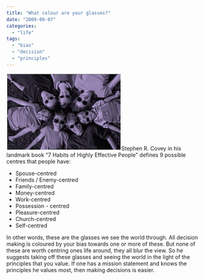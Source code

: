 ```yaml
---
title: "What colour are your glasses?"
date: "2009-09-07"
categories: 
  - "life"
tags: 
  - "bias"
  - "decision"
  - "principles"
---
```


![](images/090609_0330_Whatcoloura12.jpg)Stephen R. Covey in his landmark book "7 Habits of Highly Effective People" defines 9 possible centres that people have:

- Spouse-centred
- Friends / Enemy-centred
- Family-centred
- Money-centred
- Work-centred
- Possession - centred
- Pleasure-centred
- Church-centred
- Self-centred

In other words, these are the glasses we see the world through. All decision making is coloured by your bias towards one or more of these. But none of these are worth centring ones life around, they all blur the view. So he suggests taking off these glasses and seeing the world in the light of the principles that you value. If one has a mission statement and knows the principles he values most, then making decisions is easier.

